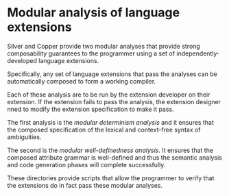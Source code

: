 # Modular analysis of language extensions

Silver and Copper provide two modular analyses that provide strong
composability guarantees to the programmer using a set of
independently-developed language extensions.

Specifically, any set of language extensions that pass the analyses
can be automatically composed to form a working compiler.

Each of these analysis are to be run by the extension developer on
their extension.  If the extension fails to pass the analysis, the
extension designer nned to modify the extension specification to make
it pass.

The first analysis is the *modular determinism analysis* and it
ensures that the composed specification of the lexical and
context-free syntax of ambiguities.

The second is the *modular well-definedness analysis*.  It ensures
that the composed attribute grammar is well-defined and thus the
semantic analysis and code generation phases will complete
successfully.

These directories provide scripts that allow the programmer to verify
that the extensions do in fact pass these modular analyses.

